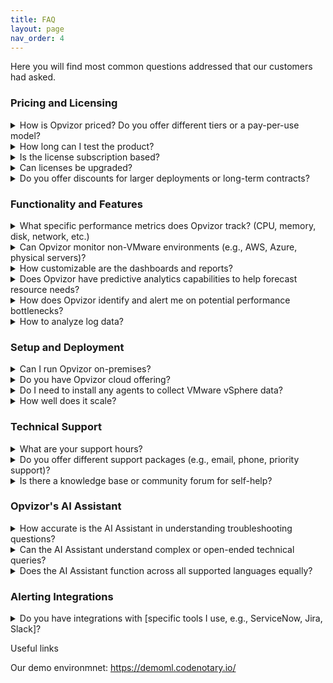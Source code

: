 ```yaml
---
title: FAQ
layout: page
nav_order: 4
---
```


Here you will find most common questions addressed that our customers had asked.

### Pricing and Licensing

<details>
<summary>How is Opvizor priced? Do you offer different tiers or a pay-per-use model?</summary>

Opvizor offers multiple subscriptions based on what exactly you need.

#### More you can find here on [Opvizor's website](https://opvizor.com/pricing)
</details>

<details>
<summary>How long can I test the product?</summary>

Opvizor comes with a 30-day trial that includes all features. Please contact our sales team if you need to expand the trial.

#### More you can find here on [Opvizor's website](https://opvizor.com/pricing)
</details>

<details>
<summary>Is the license subscription based?</summary>

Yes, Opvizor is subscription-based licensed for the base licenses and the extensions.

#### More you can find here on [Opvizor's website](https://opvizor.com/pricing)
</details>

<details>
<summary>Can licenses be upgraded?</summary>

Yes, licenses can be upgraded at any time and the license costs will be charged pro-rata.

#### More you can find here on [Opvizor's website](https://opvizor.com/pricing)
</details>

<details>
<summary>Do you offer discounts for larger deployments or long-term contracts?</summary>

Discounts are available on both - larger deployments as well as for long-term contracts.

#### More you can find here on [Opvizor's website](https://opvizor.com/pricing)
</details>

### Functionality and Features

<details>
<summary>What specific performance metrics does Opvizor track? (CPU, memory, disk, network, etc.)</summary>

Opvizor supports variety of metrics across all important layers of the performance and capacity stacks.

#### More you can find here on [Opvizor's website](https://cloud.opvizor.com/#/)
</details>

<details>
<summary>Can Opvizor monitor non-VMware environments (e.g., AWS, Azure, physical servers)?</summary>

While Opvizor's main focus is to cover VMware environments it also supports other virtualization platforms like Proxmox and Oracle libvirt as well as AWS and other cloud services. Physical servers and other virtual machines are also covered.

#### More you can find here on [Opvizor's website](https://cloud.opvizor.com/#/)
</details>

<details>
<summary>How customizable are the dashboards and reports?</summary>

Dashboards can be easily adjusted up to each and every specific panel. New panels for additional metrics can be added within a minutes. We are always happy to ship additional custom dashboards for your needs.

#### More you can find here on [Opvizor's website](https://cloud.opvizor.com/#/)
</details>

<details>
<summary>Does Opvizor have predictive analytics capabilities to help forecast resource needs?</summary>

Opvizor includes a set of capacity planning dashboards allowing you to plan your infrastructure proactively up a head.

#### More you can find here on [Opvizor's website](https://cloud.opvizor.com/#/)
</details>

<details>
<summary>How does Opvizor identify and alert me on potential performance bottlenecks?</summary>

Many panels are equipped with a pre-configured alerts and thresholds so you get notified immediately once the thesholds are reached. Additional alerts can be configured easily as well.

#### More you can find here on [Opvizor's website](https://cloud.opvizor.com/#/)
</details>

<details>
<summary>How to analyze log data?</summary>

Opvizor supports the Syslog protocol and you can simply configure the ESXi hosts, the vCSA appliance and many other systems to send data to the virtual appliance.

#### More you can find here on [Opvizor's website](https://cloud.opvizor.com/#/)
</details>


### Setup and Deployment

<details>
<summary>Can I run Opvizor on-premises?</summary>

Yes, Opvizor runs without any internet connectivity.

Opvizor is available as a virtual appliance that you can import into your VMware vSphere environment. Patches can be downloaded from our customer portal and installed without any internet access. 

#### More you can find here on [Opvizor's website](https://opvizor.com/product)
</details>

<details>
<summary>Do you have Opvizor cloud offering?</summary>

Yes, we offer Opvizor in cloud so you wouldn't have to worry about data storange, retention, etc.

#### More you can find here on [Opvizor's website](https://cloud.opvizor.com/#/)
</details>

<details>
<summary>Do I need to install any agents to collect VMware vSphere data?</summary>

Many integrations work without installing an agent:

VMware vSphere
NetApp
Microsoft SQL
Oracle
PostgreSQL
Dell PowerMax
Cisco UCS
Cisco Switches
Brocade Switches
Agents are required for Operating System data and some applications.

#### More you can find here on [Opvizor's website](https://opvizor.com/product)
</details>

<details>
<summary>How well does it scale?</summary>

Opvizor has been developed with scalability and efficiency in mind. Most deployments consist of a single virtual appliance that can consume all metrics, logs and configuration data. When exceeding 100 ESXi hosts and 1500 VMs, we recommend a split into 2 virtual appliances.  In any case, you see all data within the dashboards.

#### More you can find here on [Opvizor's website](https://opvizor.com/product)
</details>

### Technical Support

<details>
<summary>What are your support hours?</summary>

Normally we work in CET time zone however we are flexible and can adjust based on your convenience.

#### More you can find here on [Opvizor's website](https://opvizor.com/product)
</details>

<details>
<summary>Do you offer different support packages (e.g., email, phone, priority support)?</summary>

We threat all our customers equally and with priority. We are always happy to schedule a web/video session with a customer to better understand their issue that can eventually become an improvement in our product.

#### More you can find here on [Opvizor's website](https://opvizor.com/product)
</details>

<details>
<summary>Is there a knowledge base or community forum for self-help?</summary>

Currently you can head to https://codenotary.freshdesk.com/support/home for tutorials covering different Opvizor areas.

#### More you can find here on [Opvizor's website](https://opvizor.com/product)
</details>

### Opvizor's AI Assistant

<details>
<summary>How accurate is the AI Assistant in understanding troubleshooting questions?</summary>

Opvizor's AI assistant is always context aware. You can chat with any specific panel and the assistant will communicate back the answer taking into account the data available specifically on that panel.

#### More you can find here on [Opvizor's website](https://opvizor.com/product)
</details>

<details>
<summary>Can the AI Assistant understand complex or open-ended technical queries?</summary>

Definitely the assistant understands normal human being language, even if the question is with a more complex structure.

#### More you can find here on [Opvizor's website](https://opvizor.com/product)
</details>

<details>
<summary>Does the AI Assistant function across all supported languages equally?</summary>

While we currently officially support English we encourage you to try any language. It should still handle it however the quality may be degraded. But please do let us know how it goes so we can improve.

#### More you can find here on [Opvizor's website](https://opvizor.com/product)
</details>

### Alerting Integrations

<details>
<summary>Do you have integrations with [specific tools I use, e.g., ServiceNow, Jira, Slack]?</summary>

We use Grafana as the main interface for the user experience in Opvizor. The built-in alerting features have plenty of alerting integrations available starting from email up to instant messengers like Slack and Discord for example. 

#### More you can find here on [Opvizor's website](https://opvizor.com/product)
</details>

Useful links

Our demo environmnet: https://demoml.codenotary.io/
